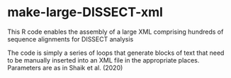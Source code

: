 # make-large-DISSECT-xml
This R code enables the assembly of a large XML comprising hundreds of sequence alignments for DISSECT analysis 

The code is simply a series of loops that generate blocks of text that need to be manually inserted into an XML file
in the appropriate places. Parameters are as in Shaik et al. (2020)
